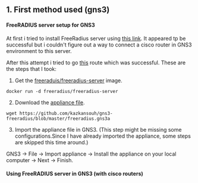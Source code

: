 ## 1. First method used (gns3)

#### FreeRADIUS server setup for GNS3

At first i tried to install FreeRadius server using [this link](https://computingforgeeks.com/how-to-install-freeradius-and-daloradius-on-ubuntu/). It appeared tp be successful but i couldn't figure out a way to connect a cisco router in GNS3 environment to this server. 

After this attempt i tried to go [this](https://github.com/kazkansouh/gns3-freeradius) route which was successful. These are the steps that I took:

1. Get the [freeraduis/freeradius-server](https://github.com/kazkansouh/gns3-freeradius/blob/master/freeradius.gns3a) image.
```
docker run -d freeradius/freeradius-server
```
2. Download the [appliance file](https://github.com/kazkansouh/gns3-freeradius/blob/master/freeradius.gns3a).
```
wget https://github.com/kazkansouh/gns3-freeradius/blob/master/freeradius.gns3a
```
3. Import the appliance file in GNS3.
(This step might be missing some configurations.Since I have already imported the appliance, some steps are skipped this time around.)

GNS3 -> File -> Import appliance -> Install the appliance on your local computer -> Next -> Finish.

#### Using FreeRADIUS server in GNS3 (with cisco routers)

